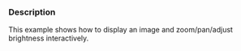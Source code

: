 ### Description

This example shows how to display an image and zoom/pan/adjust brightness interactively.
